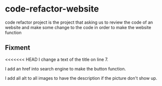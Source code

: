 # code-refactor-website
 code refactor project is the project that asking us to review the code of an website and make some change to the code in order to make the website function
## Fixment
<<<<<<< HEAD
I change a text of the title on line 7.

I add an href into search engine to make the button function.

I add all alt to all images to have the description if the picture don't show up.
